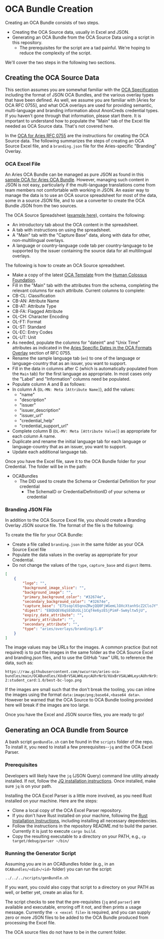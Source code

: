# OCA Bundle Creation

Creating an OCA Bundle consists of two steps.

* Creating the OCA Source data, usually in Excel and JSON.
* Generating an OCA Bundle from the OCA Source Data using a script in this repository.
    * The prerequisites for the script are a tad painful. We're hoping to reduce
      the complexity of the script.

We'll cover the two steps in the following two sections.

## Creating the OCA Source Data

This section assumes you are somewhat familiar with the [OCA Specification]
including the format of JSON OCA Bundles, and the various overlay types that
have been defined. As well, we assume you are familiar with [Aries for OCA RFC
0755], and what OCA overlays are used for providing semantic, multi-language and
branding information about AnonCreds credential types. If you haven't gone
through that information, please start there. It is important to understand how
to populate the "Main" tab of the Excel file needed as OCA Source data. That's
not covered here.

[OCA Specification]: https://oca.colossi.network/specification/
[OCA for Aries RFC 0755]: https://github.com/swcurran/aries-rfcs/tree/oca4aries/features/0755-oca-for-aries

In the [OCA for Aries RFC 0755] are the instructions for creating the OCA Source
data. The following summarizes the steps of creating an OCA Source Excel file,
and a `branding.json` file for the Aries-specific "Branding" Overlay.

### OCA Excel File

An Aries OCA Bundle can be managed as pure JSON as found in this [sample OCA for
Aries OCA Bundle]. However, managing such content in JSON is not
easy, particularly if the multi-language translations come from team members not
comfortable with working in JSON. An easier way to manage the data is to use an
OCA source spreadsheet for most of the data, some in a source JSON file, and to
use a converter to create the OCA Bundle JSON from the two sources.

[sample OCA for Aries OCA Bundle]: https://github.com/swcurran/aries-rfcs/tree/oca4aries/features/0755-oca-for-aries/OCA4AriesBundle.json
[example here]: https://github.com/swcurran/aries-rfcs/blob/oca4aries/features/0755-oca-for-aries/OCA4Aries.xlsx
[OCA Template]: https://github.com/THCLab/oca-parser-xls/blob/main/templates/template.xlsx
[Human Colossus Foundation]: https://humancolossus.foundation/
[Aries Specific Dates in the OCA Formats Overlay]: https://github.com/swcurran/aries-rfcs/tree/oca4aries/features/0755-oca-for-aries#aries-specific-dates-in-the-oca-format-overlay

The OCA Source Spreadsheet ([example here]), contains the following:

- An introductory tab about the OCA content in the spreadsheet.
- A tab with instructions on using the spreadsheet.
- A "Main" tab with the "Capture Base" data, along with data for other, non-multilingual overlays.
- A language or country-language code tab per country-language to be supported by the issuer
  containing the source data for all multilingual overlays.

The following is how to create an OCA Source spreadsheet.

- Make a copy of the latest [OCA Template] from the [Human Colossus Foundation].
- Fill in the "Main" tab with the attributes from the schema, completing the
relevant columns for each attribute. Current columns to complete:
- CB-CL: Classification
- CB-AN: Attribute Name
- CB-AT: Attribute Type
- CB-FA: Flagged Attribute
- OL-CH: Character Encoding
- OL-FT: Format
- OL-ST: Standard
- OL-EC: Entry Codes
- OL-UT: Unit
- As needed, populate the columns for "dateint" and "Unix Time" attributes as indicated in the [Aries Specific Dates in the OCA Formats Overlay] section of RFC 0755.
- Rename the sample language tab (`en`) to one of the language or language-country that as an issuer, you want to support.
- Fill in the data in columns after C (which is automatically populated from
the `Main` tab) for the first language as appropriate. In most cases only
the "Label" and "Information" columns need be populated.
- Populate column A and B as follows:
- In column A (`OL-MN: Meta [Attribute Name]`), add the values:
    - "name"
    - "description"
    - "issuer"
    - "issuer_description"
    - "issuer_url"
    - "credential_help"
    - "credential_support_url"
- Complete column B (`OL-MV: Meta [Attribute Value]`) as appropriate for each column A name.
- Duplicate and rename the initial language tab for each language or language-country that as an issuer, you want to support.
- Update each additional language tab.

Once you have the Excel file, save it to the OCA Bundle folder for your Credential. The folder will be in the path:

- OCABundles
  - The DID used to create the Schema or Credential Definition for your credential
    - The SchemaID or CredentialDefinitionID of your schema or credential

### Branding JSON File

In addition to the OCA Source Excel file, you should create a Branding Overlay
JSON source file. The format of the file is the following:

To create the file for your OCA Bundle:

- Create a file called `branding.json` in the same folder as your OCA Source Excel file
- Populate the data values in the overlay as appropriate for your Credential.
- Do not change the values of the `type`, `capture_base` and `digest` items.

```json
[
    {
        "logo": "",
        "background_image_slice": "",
        "background_image": "",
        "primary_background_color": "#32674e",
        "secondary_background_color": "#32674e",
        "capture_base": "E75sopl65qnoZRwjQQ0FjWGemLlOXcXtanhScZ2CloJY",
        "digest": "EBQbQEV6qSEGDzGLj1CqT4e6yzESjPimF-Swmyltw5jU",
        "expiry_date_attribute": "",
        "primary_attribute": "",
        "secondary_attribute": "",
        "type": "aries/overlays/branding/1.0"
    }
]
```

The image values may be URLs for the images. A common practice (but not
required) is to put the images in the same folder as the OCA Source Excel and
branding.json files, and to use the GitHub "raw" URL to reference the data, such
as:

`https://raw.githubusercontent.com/swcurran/aries-oca-bundles/main/OCABundles/XUxBrVSALWHLeycAUhrNr9/XUxBrVSALWHLeycAUhrNr9:2:student_card:1.0/best-bc-logo.png`

If the images are small such that the don't break the tooling, you can inline the images using the format `data:image/png;base64,<base64 data>`. However
be warned that the OCA Source to OCA Bundle tooling provided here will break if the images are too large.

Once you have the Excel and JSON source files, you are ready to go!

## Generating an OCA Bundle from Source

A bash script `genBundle.sh` can be found in the `scripts` folder of the repo. To install it, you
need to install a few prerequisites--`jq` and the OCA Excel Parser.

### Prerequisites

Developers will likely have the `jq` (JSON Query) command line utility already installed. If not, follow the
[JQ installation instructions]. Once installed, make sure `jq` is on your path.

[JQ installation instructions]: https://stedolan.github.io/jq/download/
[Rust Installation Instructions]: https://www.rust-lang.org/tools/install

Installing the OCA Excel Parser is a little more involved, as you need Rust installed on your machine. Here are the steps:

- Clone a local copy of the OCA Excel Parser repository.
- If you don't have Rust installed on your machine, following the [Rust Installation Instructions], including installing all necessary dependencies.
- Follow the instructions in the repository README.md to build the parser. Currently it is just to execute `cargo build`.
- Copy the resulting executable to a directory on your PATH, e.g., `cp target/debug/parser ~/bin/`

### Running the Generator Script

Assuming you are in an OCABundles folder (e.g., in an `OCABundles/<did>/<id>` folder) you can run the script:

`../../../scripts/genBundle.sh`

If you want, you could also copy that script to a directory on your PATH as
well, or better yet, create an alias for it.

The script checks to see that the pre-requisites (`jq` and `parser`) are
available and executable, erroring off it not, and then prints a usage message.
Currently the `-x <excel file>` is required, and you can supply zero or more
JSON files to be added to the OCA Bundle produced from processing the Excel
file.

The OCA source files do not have to be in the current folder.
